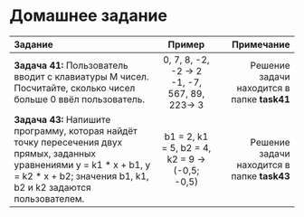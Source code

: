 # Домашнее задание

**Задание**|**Пример**|**Примечание**
:-|:-:|-:
**Задача 41:** Пользователь вводит с клавиатуры M чисел. Посчитайте, сколько чисел больше 0 ввёл пользователь.| 0, 7, 8, -2, -2 -> 2 <br> -1, -7, 567, 89, 223-> 3 | Решение задачи находится в папке **task41**
**Задача 43:** Напишите программу, которая найдёт точку пересечения двух прямых, заданных уравнениями y = k1 * x + b1, y = k2 * x + b2; значения b1, k1, b2 и k2 задаются пользователем.| b1 = 2, k1 = 5, b2 = 4, k2 = 9 -> (-0,5; -0,5) | Решение задачи находится в папке **task43**
